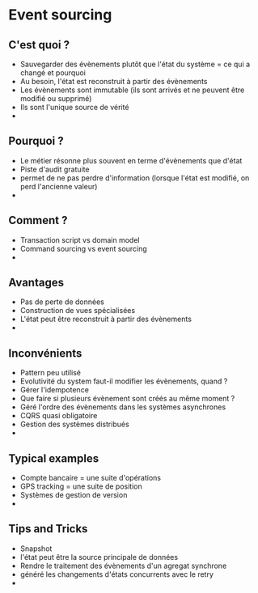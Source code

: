 # Event sourcing

## C'est quoi ?
- Sauvegarder des évènements plutôt que l'état du système = ce qui a changé et pourquoi 
- Au besoin, l'état est reconstruit à partir des évènements
- Les évènements sont immutable (ils sont arrivés et ne peuvent être modifié ou supprimé)
- Ils sont l'unique source de vérité
- 

## Pourquoi ?

- Le métier résonne plus souvent en terme d'évènements que d'état
- Piste d'audit gratuite
- permet de ne pas perdre d'information (lorsque l'état est modifié, on perd l'ancienne valeur)
- 

## Comment ?
- Transaction script vs domain model
- Command sourcing vs event sourcing
- 

## Avantages
- Pas de perte de données
- Construction de vues spécialisées
- L'état peut être reconstruit à partir des évènements
- 

## Inconvénients
- Pattern peu utilisé
- Evolutivité du system faut-il modifier les évènements, quand ?
- Gérer l'idempotence
- Que faire si plusieurs évènement sont créés au même moment ?
- Géré l'ordre des évènements dans les systèmes asynchrones
- CQRS quasi obligatoire
- Gestion des systèmes distribués
- 

## Typical examples
- Compte bancaire = une suite d'opérations
- GPS tracking = une suite de position
- Systèmes de gestion de version
- 

## Tips and Tricks
- Snapshot
- l'état peut être la source principale de données
- Rendre le traitement des évènements d'un agregat synchrone
- généré les changements d'états concurrents avec le retry
- 
